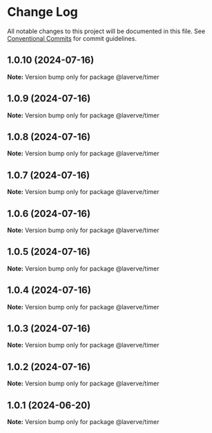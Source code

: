 # Change Log

All notable changes to this project will be documented in this file.
See [Conventional Commits](https://conventionalcommits.org) for commit guidelines.

## 1.0.10 (2024-07-16)

**Note:** Version bump only for package @laverve/timer

## 1.0.9 (2024-07-16)

**Note:** Version bump only for package @laverve/timer

## 1.0.8 (2024-07-16)

**Note:** Version bump only for package @laverve/timer

## 1.0.7 (2024-07-16)

**Note:** Version bump only for package @laverve/timer

## 1.0.6 (2024-07-16)

**Note:** Version bump only for package @laverve/timer

## 1.0.5 (2024-07-16)

**Note:** Version bump only for package @laverve/timer

## 1.0.4 (2024-07-16)

**Note:** Version bump only for package @laverve/timer

## 1.0.3 (2024-07-16)

**Note:** Version bump only for package @laverve/timer

## 1.0.2 (2024-07-16)

**Note:** Version bump only for package @laverve/timer

## 1.0.1 (2024-06-20)

**Note:** Version bump only for package @laverve/timer
